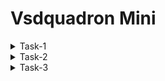 # Vsdquadron Mini
<details>
<summary>Task-1</summary>

+ Install Oracle Virtual Machine
+ install Ubuntu 20.04 on VM

<details>
    <summary> Install Riscv GNU Toolchain</summary>

  ```bash 
    git clone https://github.com/riscv/riscv-gnu-toolchain
    sudo apt-get install autoconf automake autotools-dev curl python3 python3-pip libmpc-dev libmpfr-dev libgmp-dev gawk build-essential bison flex texinfo gperf libtool   
    patchutils bc zlib1g-dev libexpat-dev ninja-build git cmake libglib2.0-dev
    ./configure --prefix=/opt/riscv
    make
  ```
![image](https://github.com/Amrutha3515/RISC-V/assets/150571663/9a6bbd49-9c43-4ec2-8590-fdd2ba1445b6)
</details>

<details>
 <summary>Install Yosys</summary>
	
```
git clone git@github.com:YosysHQ/yosys.git
sudo apt-get install build-essential clang bison flex \
	libreadline-dev gawk tcl-dev libffi-dev git \
	graphviz xdot pkg-config python3 libboost-system-dev \
	libboost-python-dev libboost-filesystem-dev zlib1g-dev
cd yosys
mkdir build
cd build
make -f ../Makefile -j
```
![image](https://github.com/Amrutha3515/RISC-V/assets/150571663/c4bb02b9-5454-4a3d-8dc1-da1420c8f27e)
</details>
<details>
<summary>Install Iverilog</summary>
  ```
  sudo apt-get install iverilog
  ```
  ![image](https://github.com/Amrutha3515/RISC-V/assets/150571663/1e635984-51f3-4533-b73b-646754abd8bd)
</details>
<details>
<summary> Install gtkwave</summary>
```
sudo apt-get install gtkwave
```
![image](https://github.com/Amrutha3515/RISC-V/assets/150571663/9122d695-2e38-40f3-8949-601ebab8d46b)
</details>
</details>
<details>
<summary>Task-2</summary> 
	
+ Identify instruction type and exact 32-bit instruction code in the instruction type format.
  
  RV32I can be divided into six basic instruction formats. R-type instructions for register-register operations, an I-type instructions for immediate and load operations, and S-type instructions for store operations. B-type instructions for conditional branch operations. U-type instructions for long immediate and J-type instructions for unconditional jumps.

  ![WhatsApp Image 2024-02-22 at 17 29 06_b1e00065](https://github.com/Amrutha3515/RISC-V/assets/150571663/e06834ef-90e6-4b81-8ce4-9c720aff2562)
  
 +  add r6, r2, r1 	= R type instruction
+ sub r7, r1, r2	= R type instruction
+ and r8, r1, r3	= R type instruction
 + or r9, r2, r5	= R type instruction
+ xor r10, r1, r4	= R type instruction
+ slt r11, r2, r4	= R type instruction
+ addi r12, r4, 5	= I type instruction
+ sw r3, r1, 2		= S type instruction
+ lw r13, r1, 2		= I type instruction
+ beq r0, r0, 15	= B type instruction
+ bne r0, r1, 20	= B type instruction
 ``` 
add r6, r2, r1
0000000	00001	00010	000	00110	0110011

sub r7, r1, r2

0100000	0010	00001	000	00111	0110011

and r8, r1, r3
0000000	0011	00001	111	01000	0110011

or r9, r2, r5
0000000	0101	00010	110	01001	0110011

xor r10, r1, r4

0000000	0100	00001	100	01010	0110011

slt r11, r2, r4

0000000	0100	00010	010	01011	0110011

addi r12, r4, 5

00000000101	00100	000	01100	0010011

sw r3, r1, 2 

0000000	0001	00011	010	01110	1100011
```
</details>

<details>
	<summary>Task-3</summary>
	
 + compiled the c code of sumof 1 to 5 numbers in gcc 

 ![image](https://github.com/Amrutha3515/RISC-V/assets/150571663/f60d4a74-826c-41b4-8ed7-0574124c64ba)

</details>








